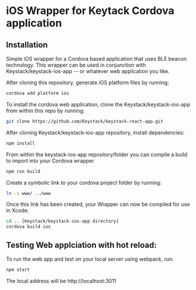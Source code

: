 
# iOS Wrapper for Keytack Cordova application

## Installation

Simple iOS wrapper for a Cordova based application that uses BLE beacon technology. This wrapper can be used in conjunction with Keystack/keystack-ios-app -- or whatever web application you like.


After cloning this repository, generate iOS platform files by running:
```sh
cordova add platform ios
```

To install the cordova web application, clone the Keystack/keystack-ios-app from within this repo by running:

```sh
git clone https://github.com/Keystack/keystack-react-app.git
```


After cloning Keystack/keystack-ios-app repository, install dependencies:
```sh
npm install
```
 
From within the keystack-ios-app repository/folder you can compile a build to import into your Cordova wrapper

```sh
npm run build
```

Create a symbolic link to your cordova project folder by running:
```sh
ln -s www/ ../www
```

Once this link has been created, your Wrapper can now be compiled for use in Xcode:
```sh
cd .. [Keystack/keystack-ios-app directory]
cordova build ios
```

## Testing Web applciation with hot reload:

To run the web app and test on your local server using webpack, run:
```sh
npm start
```

The local address will be http://localhost:3011
